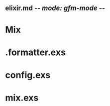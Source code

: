 ## elixir.md -*- mode: gfm-mode -*-
<!--
Summary:

Tags:
-->

# Mix


# .formatter.exs

# config.exs

# mix.exs

